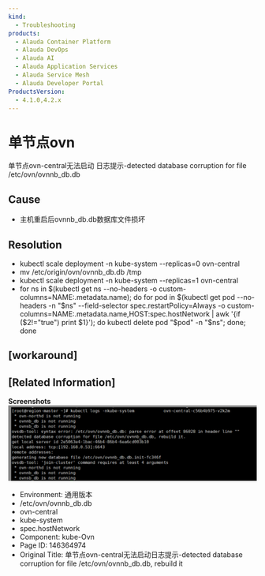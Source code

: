 ```yaml
---
kind:
  - Troubleshooting
products:
  - Alauda Container Platform
  - Alauda DevOps
  - Alauda AI
  - Alauda Application Services
  - Alauda Service Mesh
  - Alauda Developer Portal
ProductsVersion:
  - 4.1.0,4.2.x
---
```

<!-- A type of document that involves encountering a fault, diagnosing it, performing root cause analysis, and providing solutions. -->

# 单节点ovn

单节点ovn-central无法启动 日志提示-detected database corruption for file /etc/ovn/ovnnb_db.db

## Cause
- 主机重启后ovnnb_db.db数据库文件损坏

## Resolution
- kubectl scale deployment -n kube-system --replicas=0 ovn-central
- mv /etc/origin/ovn/ovnnb_db.db /tmp
- kubectl scale deployment -n kube-system --replicas=1 ovn-central
- for ns in $(kubectl get ns --no-headers -o  custom-columns=NAME:.metadata.name); do for pod in $(kubectl get pod --no-headers -n "$ns" --field-selector spec.restartPolicy=Always -o custom-columns=NAME:.metadata.name,HOST:spec.hostNetwork | awk '{if ($2!="true") print $1}'); do kubectl delete pod "$pod" -n "$ns"; done; done

## [workaround]

## [Related Information]
**Screenshots**
![](assets/dan-jie-dian-ovn-centralwu-fa-qi-dong-ri-zhi-ti-shi-detected-database-corruption/image2023-5-14_12-10-50.png)
- Environment: 通用版本
- /etc/ovn/ovnnb_db.db
- ovn-central
- kube-system
- spec.hostNetwork
- Component: kube-Ovn
- Page ID: 146364974
- Original Title: 单节点ovn-central无法启动日志提示-detected database corruption for file /etc/ovn/ovnnb_db.db, rebuild it
